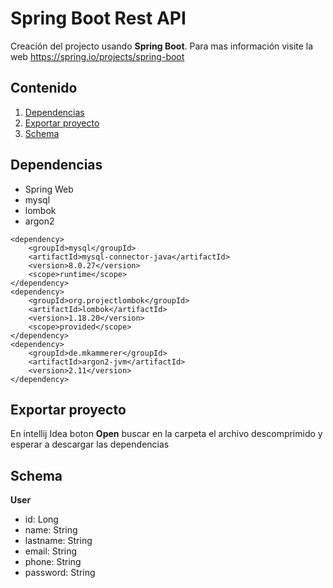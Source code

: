 # Spring Boot Rest API

Creación del projecto usando  **Spring Boot**. 
Para mas información visite la web https://spring.io/projects/spring-boot


## Contenido

1. [Dependencias](#dependencias)
2. [Exportar proyecto](#exportar-projecto)
3. [Schema](#schema)


## Dependencias

- Spring Web
- mysql
- lombok
- argon2

```
<dependency>
	<groupId>mysql</groupId>
	<artifactId>mysql-connector-java</artifactId>
	<version>8.0.27</version>
	<scope>runtime</scope>
</dependency>
<dependency>
	<groupId>org.projectlombok</groupId>
	<artifactId>lombok</artifactId>
	<version>1.18.20</version>
	<scope>provided</scope>
</dependency>
<dependency>
	<groupId>de.mkammerer</groupId>
	<artifactId>argon2-jvm</artifactId>
	<version>2.11</version>
</dependency>
```

## Exportar proyecto

En intellij Idea boton  **Open**  buscar en la carpeta el archivo descomprimido y esperar a descargar las dependencias

## Schema

**User**
- id: Long
- name: String
- lastname: String
- email: String
- phone: String
- password: String
